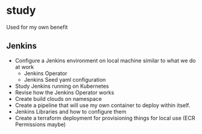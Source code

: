 # study
Used for my own benefit

## Jenkins

- Configure a Jenkins environment on local machine similar to what we do at work
    - Jenkins Operator
    - Jenkins Seed yaml configuration
- Study Jenkins running on Kubernetes
- Revise how the Jenkins Operator works
- Create build clouds on namespace
- Create a pipeline that will use my own container to deploy within itself.
- Jenkins Libraries and how to configure them
- Create a terraform deployment for provisioning things for local use (ECR Permissions maybe)